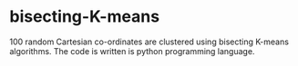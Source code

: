 # bisecting-K-means
100 random Cartesian co-ordinates are clustered using bisecting K-means algorithms. The code is written is python programming language.
